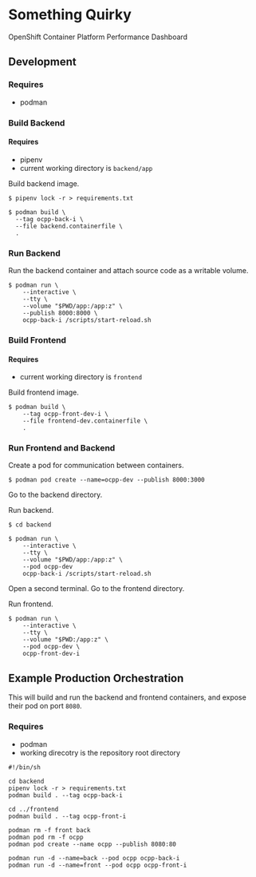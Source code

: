 # Something Quirky
OpenShift Container Platform Performance Dashboard


## Development

### Requires

* podman

### Build Backend

#### Requires

* pipenv  
* current working directory is `backend/app`

Build backend image.

    $ pipenv lock -r > requirements.txt

    $ podman build \
      --tag ocpp-back-i \
      --file backend.containerfile \
      .


### Run Backend 

Run the backend container and attach source code as a writable volume.

    $ podman run \
        --interactive \
        --tty \
        --volume "$PWD/app:/app:z" \
        --publish 8000:8000 \
        ocpp-back-i /scripts/start-reload.sh


### Build Frontend

#### Requires

* current working directory is `frontend`

Build frontend image.

    $ podman build \
        --tag ocpp-front-dev-i \
        --file frontend-dev.containerfile \
        .

### Run Frontend and Backend

Create a pod for communication between containers.

    $ podman pod create --name=ocpp-dev --publish 8000:3000

Go to the backend directory.

Run backend.

    $ cd backend

    $ podman run \
        --interactive \
        --tty \
        --volume "$PWD/app:/app:z" \
        --pod ocpp-dev
        ocpp-back-i /scripts/start-reload.sh 

Open a second terminal. Go to the frontend directory.

Run frontend.

    $ podman run \
        --interactive \
        --tty \
        --volume "$PWD:/app:z" \
        --pod ocpp-dev \
        ocpp-front-dev-i


## Example Production Orchestration

This will build and run the backend and frontend containers, and expose their pod on port `8080`.

### Requires

* podman
* working direcotry is the repository root directory

```shell 
#!/bin/sh

cd backend
pipenv lock -r > requirements.txt
podman build . --tag ocpp-back-i

cd ../frontend
podman build . --tag ocpp-front-i

podman rm -f front back
podman pod rm -f ocpp
podman pod create --name ocpp --publish 8080:80

podman run -d --name=back --pod ocpp ocpp-back-i
podman run -d --name=front --pod ocpp ocpp-front-i
```